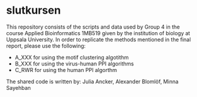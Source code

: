 # slutkursen

This repository consists of the scripts and data used by Group 4 in the course Applied Bioinformatics 1MB519 given by the institution of biology at Uppsala University. In order to replicate the methods mentioned in the final report, please use the following:

- A_XXX for using the motif clustering algotithm
- B_XXX for using the virus-human PPI algorithms
- C_RWR for using the human PPI algorthm

The shared code is written by:
Julia Ancker, Alexander Blomlöf, Minna Sayehban
